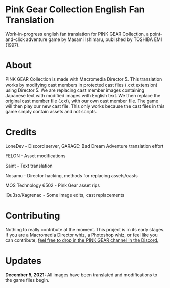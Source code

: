 # Pink Gear Collection English Fan Translation
Work-in-progress english fan translation for PINK GEAR Collection, a point-and-click adventure game by Masami Ishimaru, published by TOSHIBA EMI (1997).


# About
PINK GEAR Collection is made with Macromedia Director 5. This translation works by modifying cast members in protected cast files (.cxt extension) using Director 5. We are replacing cast member images containing Japanese text with modified images with English text. We then replace the original cast member file (.cxt), with our own cast member file. The game will then play our new cast file. This only works because the cast files in this game simply contain assets and not scripts.

# Credits
LoneDev - Discord server, GARAGE: Bad Dream Adventure translation effort

FELON - Asset modifications

Saint - Text translation

Nosamu - Director hacking, methods for replacing assets/casts

MOS Technology 6502 - Pink Gear asset rips

iQu3so/Kagrenac - Some image edits, cast replacements

# Contributing
Nothing to really contribute at the moment. This project is in its early stages. If you are a Macromedia Director whiz, a Photoshop whiz, or feel like you can contribute, [feel free to drop in the PINK GEAR channel in the Discord.](https://discord.gg/AWtvKs4) 


# Updates

**December 5, 2021:** All images have been translated and modifications to the game files begin.
